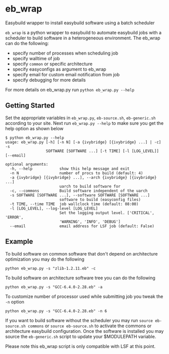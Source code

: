 # eb_wrap
Easybuild wrapper to install easybuild software using a batch scheduler



`eb_wrap` is a python wrapper to easybuild to automate easybuild jobs with a scheduler to build software in a heterogeneous environment. The eb_wrap can do the following:

- specify number of processes when scheduling job 
- specify walltime of job
- specify ``common`` or specific architecture
- specify easyconfigs as argument to eb_wrap
- specify email for custom email notification from job
- specify debugging for more details

For more details on eb_wrap.py run ``python eb_wrap.py --help``

Getting Started
---------------

Set the appropriate variables in `eb_wrap.py`, `eb-source.sh`, `eb-generic.sh` according to your site.
Next run ``eb_wrap.py --help`` to make sure you get the help option as shown below

```
$ python eb_wrap.py --help
usage: eb_wrap.py [-h] [-n N] [-a {ivybridge} [{ivybridge} ...] | -c] -s
                  SOFTWARE [SOFTWARE ...] [-t TIME] [-l [LOG_LEVEL]] [--email]

optional arguments:
  -h, --help            show this help message and exit
  -n N                  number of procs to build (default: 4)
  -a {ivybridge} [{ivybridge} ...], --arch {ivybridge} [{ivybridge} ...]
                        uarch to build software for
  -c, --commons         Build software independent of the uarch
  -s SOFTWARE [SOFTWARE ...], --software SOFTWARE [SOFTWARE ...]
                        software to build (easyconfig files)
  -t TIME, --time TIME  job wallclock time (default: 08:00)
  -l [LOG_LEVEL], --log-level [LOG_LEVEL]
                        Set the logging output level. ['CRITICAL', 'ERROR',
                        'WARNING', 'INFO', 'DEBUG']
  --email               email address for LSF job (default: False)
```

Example
-------

To build software on common software that don't depend on architecture optimization you may do the following

``` 
python eb_wrap.py -s "zlib-1.2.11.eb" -c
```

To build software on architecture software tree you can do the following

```
python eb_wrap.py -s "GCC-6.4.0-2.28.eb" -a 
```

To customize number of processor used while submitting job you tweak the `-n` option

```
python eb_wrap.py -s "GCC-6.4.0-2.28.eb" -n 6
```

If you want to build software without the scheduler you may run ``source eb-source.sh commons`` or ``source eb-source.sh`` to activate the commons or
architecture easybuild configuration. Once the software is installed you may source the ``eb-generic.sh`` script to update your $MODULEPATH  variable.


Please note this eb_wrap script is only compatible with LSF at this point.
